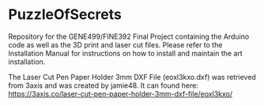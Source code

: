 # PuzzleOfSecrets
Repository for the GENE499/FINE392 Final Project containing the Arduino code as well as the 3D print and laser cut files. Please refer to the Installation Manual for instructions on how to install and maintain the art installation.

The Laser Cut Pen Paper Holder 3mm DXF File (eoxl3kxo.dxf) was retrieved from 3axis and was created by jamie48. It can found here:
https://3axis.co/laser-cut-pen-paper-holder-3mm-dxf-file/eoxl3kxo/
